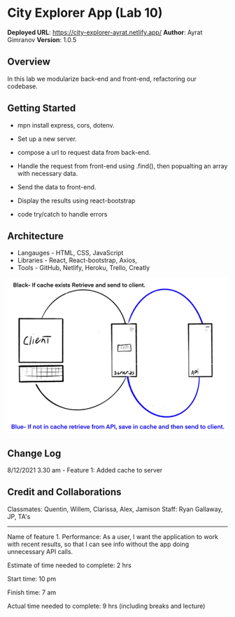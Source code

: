 # City Explorer App (Lab 10)

**Deployed URL**: https://city-explorer-ayrat.netlify.app/
**Author**: Ayrat Gimranov
**Version**: 1.0.5

## Overview
<!-- Provide a high level overview of what this application is and why you are building it, beyond the fact that it's an assignment for this class. (i.e. What's your problem domain?) -->
In this lab we modularize back-end and front-end, refactoring our codebase.

## Getting Started
<!-- What are the steps that a user must take in order to build this app on their own machine and get it running? -->
- mpn install express, cors, dotenv.

- Set up a new server.

- compose a url to request data from back-end.

- Handle the request from front-end using .find(), then popualting an array with necessary data.

- Send the data to front-end.

- Display the results using react-bootstrap

- code try/catch to handle errors

## Architecture
<!-- Provide a detailed description of the application design. What technologies (languages, libraries, etc) you're using, and any other relevant design information. -->
- Langauges - HTML, CSS, JavaScript
- Libraries - React, React-bootstrap, Axios,
- Tools - GitHub, Netlify, Heroku, Trello, Creatly  

![UML](./img/lab10-uml.jpg)

## Change Log

<!-- Use this area to document the iterative changes made to your application as each feature is successfully implemented. Use time stamps. Here's an example:

01-01-2001 4:59pm - Application now has a fully-functional express server, with a GET route for the location resource. -->
8/12/2021 3.30 am - Feature 1: Added cache to server

## Credit and Collaborations
<!-- Give credit (and a link) to other people or resources that helped you build this application. -->
Classmates: Quentin, Willem, Clarissa, Alex, Jamison
Staff: Ryan Gallaway, JP, TA's

---------------

Name of feature 1. Performance: As a user, I want the application to work with recent results, so that I can see info without the app doing unnecessary API calls.

Estimate of time needed to complete: 2 hrs

Start time: 10 pm

Finish time: 7 am

Actual time needed to complete: 9 hrs (including breaks and lecture)


